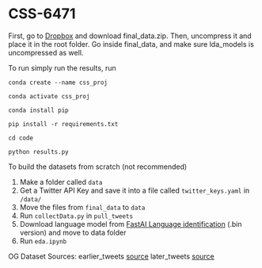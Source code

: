 # CSS-6471

First, go to [Dropbox](https://www.dropbox.com/s/ig3ed7i5iepfbjj/final_data.zip?dl=0) and download final_data.zip. Then, uncompress it and place it in the root folder. Go inside final_data, and make sure lda_models is uncompressed as well.

To run simply run the results, run

`conda create --name css_proj`

`conda activate css_proj`

`conda install pip`

`pip install -r requirements.txt`

`cd code`

`python results.py`

To build the datasets from scratch (not recommended)

1. Make a folder called `data`
2. Get a Twitter API Key and save it into a file called `twitter_keys.yaml` in `/data/`
3. Move the files from `final_data` to `data`
4. Run `collectData.py` in `pull_tweets`
5. Download language model from [FastAI Language identification](https://fasttext.cc/docs/en/language-identification.html) (.bin version) and move to data folder
6. Run `eda.ipynb`

OG Dataset Sources:
earlier_tweets [source](https://www.kaggle.com/datasets/gpreda/tokyo-olympics-2020-tweets)
later_tweets [source](https://www.kaggle.com/datasets/amritpal333/tokyo-olympics-2021-tweets)





